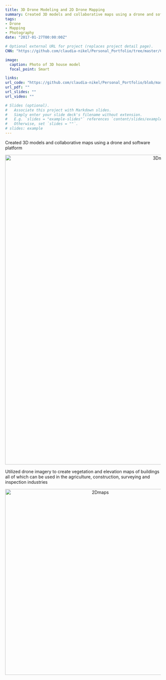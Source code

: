 ```yaml
---
title: 3D Drone Modeling and 2D Drone Mapping
summary: Created 3D models and collaborative maps using a drone and software platform. 
tags:
- Drone
- Mapping
- Photography
date: "2017-01-27T00:00:00Z"

# Optional external URL for project (replaces project detail page).
CNN: "https://github.com/claudia-nikel/Personal_Portfolio/tree/master/CNN_Image_Classification"

image:
  caption: Photo of 3D house model
  focal_point: Smart

links:
url_code: "https://github.com/claudia-nikel/Personal_Portfolio/blob/master/CNN_Image_Classification/CNN_Image_Classification.ipynb"
url_pdf: ""
url_slides: ""
url_video: ""

# Slides (optional).
#   Associate this project with Markdown slides.
#   Simply enter your slide deck's filename without extension.
#   E.g. `slides = "example-slides"` references `content/slides/example-slides.md`.
#   Otherwise, set `slides = ""`.
# slides: example
---
```


Created 3D models and collaborative maps using a drone and software platform

<p align="center"><img src="/img/3Dmodel.png" alt="3Dmodel" width="1000"/></p>

Utilized drone imagery to create vegetation and elevation maps of buildings all of which can be used in the agriculture, construction, surveying and inspection industries 

<p align="center"><img src="/img/3Dmaps.jpeg" alt="2Dmaps" width="600"/></p>

